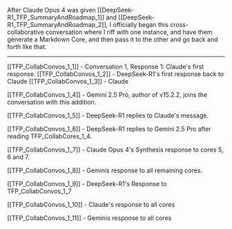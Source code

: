 After Claude Opus 4 was given
[[DeepSeek-R1_TFP_SummaryAndRoadmap_1]] and [[DeepSeek-R1_TFP_SummaryAndRoadmap_2]], I officially began this cross-collaborative conversation where I riff with one instance, and have them generate a Markdown Core, and then pass it to the other and go back and forth like that.

---
[[TFP_CollabConvos_1_1]] - Conversation 1, Response 1: Claude's first response.
[[TFP_CollabConvos_1_2]] - DeepSeek-R1's first response back to Claude
[[TFP_CollabConvos_1_3]] - Claude 


[[TFP_CollabConvos_1_4]] - Gemini 2.5 Pro, author of v15.2.2, joins the conversation with this addition.

[[TFP_CollabConvos_1_5]] - DeepSeek-R1 replies to Claude's message.

[[TFP_CollabConvos_1_6]] - DeepSeek-R1 replies to Gemini 2.5 Pro after reading TFP_CollabCores_1_4.

[[TFP_CollabConvos_1_7]] - Claude Opus 4's Synthesis response to cores 5, 6 and 7.

[[TFP_CollabConvos_1_8]] - Geminis response to all remaining cores.

[[TFP_CollabConvos_1_9]] - DeepSeek-R1's Response to TFP_CollabConvos_1_7

[[TFP_CollabConvos_1_10]] - Claude's response to all cores

[[TFP_CollabConvos_1_11]] - Geminis response to all cores

